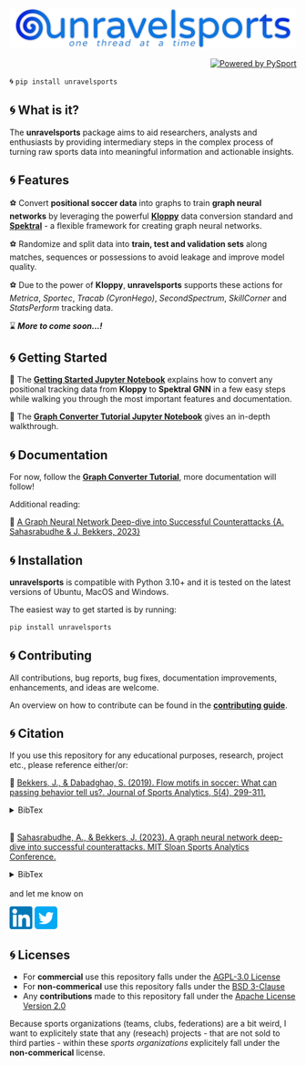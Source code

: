 ![unravelsports logo](https://github.com/UnravelSports/unravelsports.github.io/blob/main/imgs/unravelsports-5500x800-4.png?raw=true)
<div align="right">

[![Powered by PySport](https://img.shields.io/badge/powered%20by-PySport-orange.svg?style=flat&colorA=104467&colorB=007D8A)](https://pysport.org)
</div>

🌀 `pip install unravelsports`


🌀 What is it?
-----

The **unravelsports** package aims to aid researchers, analysts and enthusiasts by providing intermediary steps in the complex process of turning raw sports data into meaningful information and actionable insights.

🌀 Features
-----

⚽ Convert **positional soccer data** into graphs to train **graph neural networks** by leveraging the powerful [**Kloppy**](https://github.com/PySport/kloppy/tree/master) data conversion standard and [**Spektral**](https://github.com/danielegrattarola/spektral) - a flexible framework for creating graph neural networks. 

⚽ Randomize and split data into **train, test and validation sets** along matches, sequences or possessions to avoid leakage and improve model quality.

⚽ Due to the power of **Kloppy**, **unravelsports** supports these actions for _Metrica_, _Sportec_, _Tracab (CyronHego)_, _SecondSpectrum_, _SkillCorner_ and _StatsPerform_ tracking data.

⌛ ***More to come soon...!***

🌀 Getting Started
-----
📖 The [**Getting Started Jupyter Notebook**](examples/0_getting_started.ipynb) explains how to convert any positional tracking data from **Kloppy** to **Spektral GNN** in a few easy steps while walking you through the most important features and documentation.

📖 The [**Graph Converter Tutorial Jupyter Notebook**](examples/1_tutorial_graph_converter.ipynb) gives an in-depth walkthrough.

🌀 Documentation
-----
For now, follow the [**Graph Converter Tutorial**](examples/1_tutorial_graph_converter.ipynb), more documentation will follow!

Additional reading:

📖 [A Graph Neural Network Deep-dive into Successful Counterattacks {A. Sahasrabudhe & J. Bekkers, 2023}](https://github.com/USSoccerFederation/ussf_ssac_23_soccer_gnn/tree/main)

🌀 Installation
----
**unravelsports** is compatible with Python 3.10+ and it is tested on the latest versions of Ubuntu, MacOS and Windows.

The easiest way to get started is by running:

```bash
pip install unravelsports
```

🌀 Contributing
----
All contributions, bug reports, bug fixes, documentation improvements, enhancements, and ideas are welcome.

An overview on how to contribute can be found in the [**contributing guide**](CONTRIBUTING.md).

🌀 Citation
----
If you use this repository for any educational purposes, research, project etc., please reference either/or:

📎 [Bekkers, J., & Dabadghao, S. (2019). Flow motifs in soccer: What can passing behavior tell us?. Journal of Sports Analytics, 5(4), 299-311.](https://content.iospress.com/download/journal-of-sports-analytics/jsa190290?id=journal-of-sports-analytics%2Fjsa190290)
<details>
<summary>BibTex</summary>
<pre>
@article{bekkers2019flow,
  title={Flow motifs in soccer: What can passing behavior tell us?},
  author={Bekkers, Joris and Dabadghao, Shaunak},
  journal={Journal of Sports Analytics},
  volume={5},
  number={4},
  pages={299--311},
  year={2019},
  publisher={IOS Press}
}
</pre>
</details>

<br>

📎 [Sahasrabudhe, A., & Bekkers, J. (2023). A graph neural network deep-dive into successful counterattacks. MIT Sloan Sports Analytics Conference.](https://ussf-ssac-23-soccer-gnn.s3.us-east-2.amazonaws.com/public/Sahasrabudhe_Bekkers_SSAC23.pdf)
<details>
<summary>BibTex</summary>
<pre>
@inproceedings{sahasrabudhe2023graph,
  title={A Graph Neural Network deep-dive into successful counterattacks},
  author={Sahasrabudhe, Amod and Bekkers, Joris},
  booktitle={17th Annual MIT Sloan Sports Analytics Conference. Boston, MA, USA: MIT},
  pages={15},
  year={2023}
}
</pre>
</details>
<br>
and let me know on

[<img alt="alt_text" width="40px" src="https://github.com/USSoccerFederation/ussf_ssac_23_soccer_gnn/blob/main/img/linkedin.png?raw=true"/>](https://www.linkedin.com/in/joris-bekkers-33138288/)
[<img alt="alt_text" width="40px" src="https://github.com/USSoccerFederation/ussf_ssac_23_soccer_gnn/blob/main/img/twitter.png?raw=true"/>](https://twitter.com/unravelsports)

🌀 Licenses
----
- For **commercial** use this repository falls under the [AGPL-3.0 License](LICENSE-COMMERCIAL)
- For **non-commerical** use this repository falls under the [BSD 3-Clause](LICENSE-NON-COMMERICIAL)
- Any **contributions** made to this repository fall under the [Apache License Version 2.0](LICENSE-3-CONTRIBUTING)

Because sports organizations (teams, clubs, federations) are a bit weird, I want to explicitely state that any (reseach) projects - that are not sold to third parties - within these _sports organizations_ explicitely fall under the **non-commerical** license.